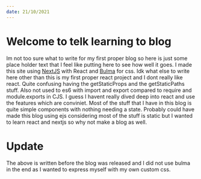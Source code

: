 ```yaml
---
date: 21/10/2021
---
```

# Welcome to telk learning to blog
Im not too sure what to write for my first proper blog so here is just some place holder text that I feel like putting here to see how well it goes. I made this site using [NextJS](https://nextjs.org) with React and [Bulma](https://bulma.io) for css. Idk what else to write here other than this is my first proper react project and I dont really like react. Quite confusing having the getStaticProps and the getStaticPaths stuff. Also not used to es6 with import and export compared to require and module.exports in CJS. I guess I havent really dived deep into react and use the features which are conviniet. Most of the stuff that I have in this blog is quite simple components with nothing needing a state. Probably could have made this blog using ejs considering most of the stuff is static but I wanted to learn react and nextjs so why not make a blog as well.

# Update
The above is written before the blog was released and I did not use bulma in the end as I wanted to express myself with my own custom css.